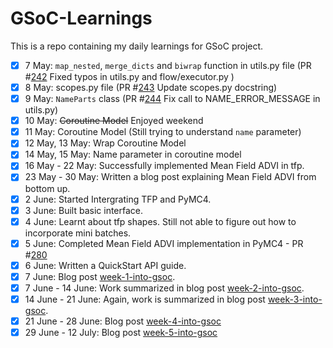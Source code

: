 # GSoC-Learnings

This is a repo containing my daily learnings for GSoC project.

- [X] 7 May: `map_nested`, `merge_dicts` and `biwrap` function in utils.py file (PR #[242](https://github.com/pymc-devs/pymc4/pull/242) Fixed typos in utils.py and flow/executor.py )
- [X] 8 May: scopes.py file (PR #[243](https://github.com/pymc-devs/pymc4/pull/243) Update scopes.py docstring)
- [X] 9 May: `NameParts` class (PR #[244](https://github.com/pymc-devs/pymc4/pull/244) Fix call to NAME_ERROR_MESSAGE in utils.py)
- [X] 10 May: ~~Coroutine Model~~ Enjoyed weekend
- [X] 11 May: Coroutine Model (Still trying to understand `name` parameter)
- [X] 12 May, 13 May: Wrap Coroutine Model
- [X] 14 May, 15 May: Name parameter in coroutine model
- [X] 16 May - 22 May: Successfully implemented Mean Field ADVI in tfp.
- [X] 23 May - 30 May: Written a blog post explaining Mean Field ADVI from bottom up.
- [X] 2 June: Started Intergrating TFP and PyMC4.
- [X] 3 June: Built basic interface.
- [X] 4 June: Learnt about tfp shapes. Still not able to figure out how to incorporate mini batches.
- [X] 5 June: Completed Mean Field ADVI implementation in PyMC4 - PR #[280](https://github.com/pymc-devs/pymc4/pull/280)
- [X] 6 June: Written a QuickStart API guide.
- [X] 7 June: Blog post [week-1-into-gsoc](https://www.codingpaths.com/gsoc/week-1-into-gsoc/).
- [X] 7 June - 14 June: Work summarized in blog post [week-2-into-gsoc](https://www.codingpaths.com/gsoc/week-2-into-gsoc/).
- [X] 14 June - 21 June: Again, work is summarized in blog post [week-3-into-gsoc](https://www.codingpaths.com/gsoc/week-3-into-gsoc/).
- [X] 21 June - 28 June: Blog post [week-4-into-gsoc](https://www.codingpaths.com/gsoc/week-4-into-gsoc/)
- [X] 29 June - 12 July: Blog post [week-5-into-gsoc](https://www.codingpaths.com/gsoc/week-5-into-gsoc/)
